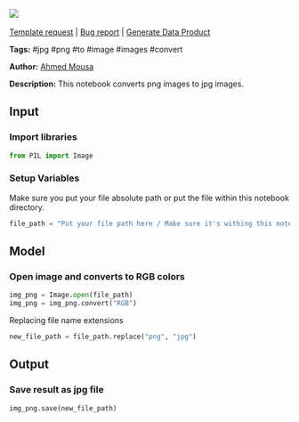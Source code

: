 <a href="https://app.naas.ai/user-redirect/naas/downloader?url=https://raw.githubusercontent.com/jupyter-naas/awesome-notebooks/master/Python/Python_Convert_PNG_Images_To_JPG.ipynb" target="_parent"><img src="https://naasai-public.s3.eu-west-3.amazonaws.com/Open_in_Naas_Lab.svg"/></a><br><br><a href="https://github.com/jupyter-naas/awesome-notebooks/issues/new?assignees=&labels=&template=template-request.md&title=Tool+-+Action+of+the+notebook+">Template request</a> | <a href="https://github.com/jupyter-naas/awesome-notebooks/issues/new?assignees=&labels=bug&template=bug_report.md&title=Python+-+Convert+PNG+Images+To+JPG:+Error+short+description">Bug report</a> | <a href="https://app.naas.ai/user-redirect/naas/downloader?url=https://raw.githubusercontent.com/jupyter-naas/awesome-notebooks/master/Naas/Naas_Start_data_product.ipynb" target="_parent">Generate Data Product</a>

**Tags:** #jpg #png #to #image #images #convert

**Author:** [Ahmed Mousa](https://www.linkedin.com/in/akmousa/)

**Description:** This notebook converts png images to jpg images.

## Input

### Import libraries


```python
from PIL import Image
```

### Setup Variables
Make sure you put your file absolute path or put the file within this notebook directory.


```python
file_path = "Put your file path here / Make sure it's withing this notebook dire"
```

## Model

### Open image and converts to RGB colors


```python
img_png = Image.open(file_path)
img_png = img_png.convert("RGB")
```

Replacing file name extensions


```python
new_file_path = file_path.replace("png", "jpg")
```

## Output

### Save result as jpg file


```python
img_png.save(new_file_path)
```
